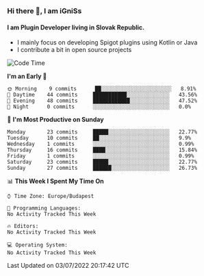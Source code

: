 ### Hi there 👋, I am iGniSs

#### I am Plugin Developer living in Slovak Republic.
- I mainly focus on developing Spigot plugins using Kotlin or Java
- I contribute a bit in open source projects

<!--START_SECTION:waka-->
![Code Time](http://img.shields.io/badge/Code%20Time-793%20hrs%203%20mins-blue)

**I'm an Early 🐤** 

```text
🌞 Morning    9 commits      ██░░░░░░░░░░░░░░░░░░░░░░░   8.91% 
🌆 Daytime    44 commits     ███████████░░░░░░░░░░░░░░   43.56% 
🌃 Evening    48 commits     ████████████░░░░░░░░░░░░░   47.52% 
🌙 Night      0 commits      ░░░░░░░░░░░░░░░░░░░░░░░░░   0.0%

```
📅 **I'm Most Productive on Sunday** 

```text
Monday       23 commits     █████░░░░░░░░░░░░░░░░░░░░   22.77% 
Tuesday      10 commits     ██░░░░░░░░░░░░░░░░░░░░░░░   9.9% 
Wednesday    1 commits      ░░░░░░░░░░░░░░░░░░░░░░░░░   0.99% 
Thursday     16 commits     ████░░░░░░░░░░░░░░░░░░░░░   15.84% 
Friday       1 commits      ░░░░░░░░░░░░░░░░░░░░░░░░░   0.99% 
Saturday     23 commits     █████░░░░░░░░░░░░░░░░░░░░   22.77% 
Sunday       27 commits     ██████░░░░░░░░░░░░░░░░░░░   26.73%

```


📊 **This Week I Spent My Time On** 

```text
⌚︎ Time Zone: Europe/Budapest

💬 Programming Languages: 
No Activity Tracked This Week

🔥 Editors: 
No Activity Tracked This Week

💻 Operating System: 
No Activity Tracked This Week

```


 Last Updated on 03/07/2022 20:17:42 UTC
<!--END_SECTION:waka-->
